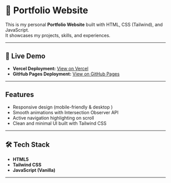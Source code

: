 # 🌟 Portfolio Website

This is my personal **Portfolio Website** built with HTML, CSS (Tailwind), and JavaScript.  
It showcases my projects, skills, and experiences.  

---

## 🚀 Live Demo

- **Vercel Deployment:** [View on Vercel](https://portfolio-git-main-zainabbashir425s-projects.vercel.app/)  
- **GitHub Pages Deployment:** [View on GitHub Pages](https://zainabbashir425.github.io/Portfolio/)  

---

## Features
- Responsive design (mobile-friendly  & desktop )  
- Smooth animations with Intersection Observer API  
- Active navigation highlighting on scroll  
- Clean and minimal UI built with Tailwind CSS  

---

## 🛠️ Tech Stack
- **HTML5**  
- **Tailwind CSS**  
- **JavaScript (Vanilla)**  

---